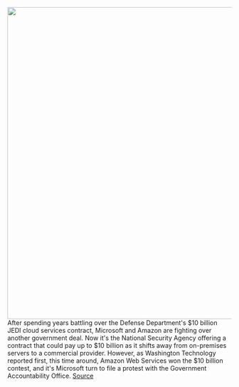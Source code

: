 <img src='https://cdn.vox-cdn.com/thumbor/IzEPmjnMjuORcfjMSI9mLpkRigM=/0x0:3421x2211/1200x800/filters:focal(1438x833:1984x1379)/cdn.vox-cdn.com/uploads/chorus_image/image/69708151/918218262.0.jpg' width='700px' /><br/>
After spending years battling over the Defense Department's $10 billion JEDI cloud services contract, Microsoft and Amazon are fighting over another government deal. Now it's the National Security Agency offering a contract that could pay up to $10 billion as it shifts away from on-premises servers to a commercial provider. However, as Washington Technology reported first, this time around, Amazon Web Services won the $10 billion contest, and it's Microsoft turn to file a protest with the Government Accountability Office.
<a href='https://www.theverge.com/2021/8/10/22618764/nsa-10-billion-microsoft-aws-cloud-services-protest'> Source <a/>
